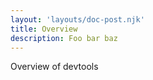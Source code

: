 ```yaml
---
layout: 'layouts/doc-post.njk'
title: Overview
description: Foo bar baz
---
```


Overview of devtools